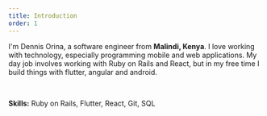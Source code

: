 ```yaml
---
title: Introduction
order: 1
---
```


I'm Dennis Orina, a software engineer from **Malindi, Kenya**. I love working with technology, especially programming mobile and web applications.
My day job involves working with Ruby on Rails and React, but in my free time I build things with flutter, angular and android.

<br/>

**Skills:** Ruby on Rails, Flutter, React, Git, SQL

